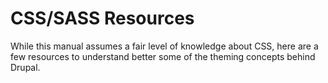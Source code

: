 # CSS/SASS Resources

While this manual assumes a fair level of knowledge about CSS, here are a few resources to understand better some of the theming concepts behind Drupal.